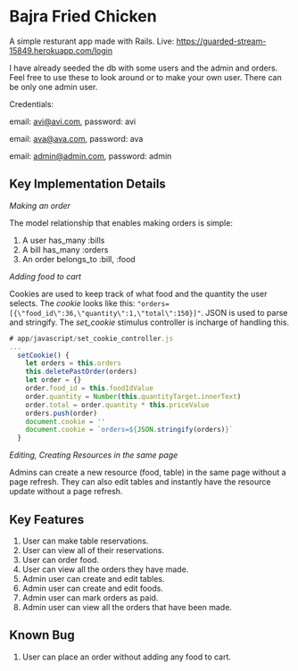 # Bajra Fried Chicken

A simple resturant app made with Rails. Live: https://guarded-stream-15849.herokuapp.com/login

I have already seeded the db with some users and the admin and orders. Feel free to use these to look around or to make your own user. There can be only one admin user.

Credentials:

email: avi@avi.com, password: avi

email: ava@ava.com, password: ava

email: admin@admin.com, password: admin

## Key Implementation Details

_Making an order_

The model relationship that enables making orders is simple:
1. A user has_many :bills
2. A bill has_many :orders
3. An order belongs_to :bill, :food

_Adding food to cart_

Cookies are used to keep track of what food and the quantity the user selects. The *cookie* looks like this: `"orders=[{\"food_id\":36,\"quantity\":1,\"total\":150}]"`. JSON is used to parse and stringify. The *set_cookie* stimulus controller is incharge of handling this.

```js
# app/javascript/set_cookie_controller.js
...
  setCookie() {
    let orders = this.orders
    this.deletePastOrder(orders)
    let order = {}
    order.food_id = this.foodIdValue
    order.quantity = Number(this.quantityTarget.innerText)
    order.total = order.quantity * this.priceValue
    orders.push(order)
    document.cookie = ''
    document.cookie = `orders=${JSON.stringify(orders)}`
  }
```

_Editing, Creating Resources in the same page_

Admins can create a new resource (food, table) in the same page without a page refresh. They can also edit tables and instantly have the resource update without a page refresh. 


## Key Features

1. User can make table reservations.
2. User can view all of their reservations.
3. User can order food.
4. User can view all the orders they have made.
5. Admin user can create and edit tables.
6. Admin user can create and edit foods.
7. Admin user can mark orders as paid.
8. Admin user can view all the orders that have been made.


## Known Bug

1. User can place an order without adding any food to cart.
